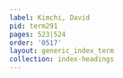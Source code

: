 ```yaml
---
label: Kimchi, David
pid: term291
pages: 523|524
order: '0517'
layout: generic_index_term
collection: index-headings
---
```

